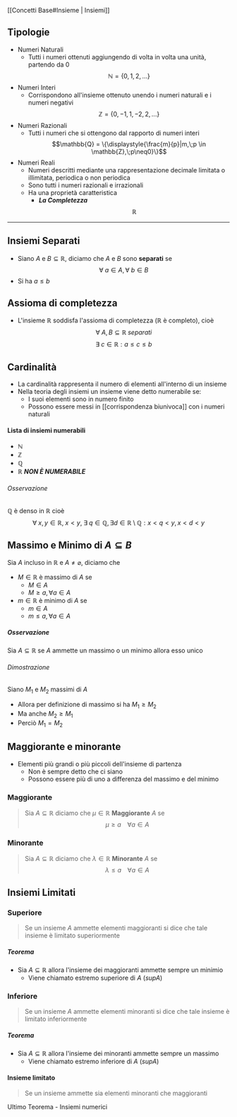 [[Concetti Base#Insieme | Insiemi]]

## Tipologie
- Numeri Naturali
	- Tutti i numeri ottenuti aggiungendo di volta in volta una unità, partendo da 0
$$\mathbb{N} = \{0,1,2,...\}$$
- Numeri Interi
	- Corrispondono all'insieme ottenuto unendo i numeri naturali e i numeri negativi
$$\mathbb{Z} = \{0,-1,1,-2,2,...\}$$
- Numeri Razionali
	- Tutti i numeri che si ottengono dal rapporto di numeri interi
$$\mathbb{Q} = \{\displaystyle{\frac{m}{p}|m,\;p \in \mathbb{Z},\;p\neq0}\}$$
- Numeri Reali
	- Numeri descritti mediante una rappresentazione decimale limitata o illimitata, periodica o non periodica
	- Sono tutti i numeri razionali e irrazionali
	- Ha una proprietà caratteristica
		- ***La Completezza***
$$\mathbb{R}$$
 ---
## Insiemi Separati
- Siano $A$ e $B \subseteq \mathbb{R}$, diciamo che $A$ e $B$ sono **separati** se
$$\forall \;a \in A, \forall \;b \in B$$
- Si ha $a \leq b$
## Assioma di completezza
- L'insieme $\mathbb{R}$ soddisfa l'assioma  di completezza ($\mathbb{R}$ è completo), cioè
$$\forall \; A,B \subseteq \mathbb{R} \; separati$$
$$\exists \;c \in \mathbb{R}: a\leq c \leq b$$
## Cardinalità
- La cardinalità rappresenta il numero di elementi all'interno di un insieme
- Nella teoria degli insiemi un insieme viene detto numerabile se:
	- I suoi elementi sono in numero finito
	- Possono essere messi in [[corrispondenza biunivoca]] con i numeri naturali
#### Lista di insiemi numerabili
- $\mathbb{N}$
- $\mathbb{Z}$
- $\mathbb{Q}$
- $\mathbb{R}$ ***NON È NUMERABILE***
###### Osservazione
$\mathbb{Q}$ è denso in $\mathbb{R}$ cioè
$$\forall \; x,y \in \mathbb{R},\;x<y,\; \exists \;q \in \mathbb{Q}, \exists d \in \mathbb{R}\setminus\mathbb{Q}:x<q<y, x<d<y $$

## Massimo e Minimo di $A \subseteq B$
Sia $A$ incluso in $\mathbb{R}$ e $A \neq \varnothing$, diciamo che
- $M \in \mathbb{R}$ è massimo di $A$ se
	- $M \in A$
	- $M \geq a, \forall a \in A$
- $m \in \mathbb{R}$ è minimo di $A$ se
	- $m \in A$
	- $m \leq a, \forall a \in A$
##### Osservazione
Sia $A \subseteq \mathbb{R}$ se $A$ ammette un massimo o un minimo allora esso  unico
###### Dimostrazione
Siano $M_1$ e $M_2$ massimi di $A$
- Allora per definizione di massimo si ha $M_1\geq M_2$
- Ma anche $M_2\geq M_1$ 
- Perciò $M_1=M_2$
## Maggiorante e minorante
- Elementi più grandi o più piccoli dell'insieme di partenza
	- Non è sempre detto che ci siano
	- Possono essere più di uno a differenza del massimo e del minimo
### Maggiorante
> Sia $A\subseteq \mathbb{R}$ diciamo che $\mu \in \mathbb{R}$  **Maggiorante** $A$ se
> $$\mu \geq a\;\;\;\; \forall a\in A$$
### Minorante
> Sia $A\subseteq \mathbb{R}$ diciamo che $\lambda \in \mathbb{R}$  **Minorante** $A$ se
> $$\lambda \leq a\;\;\;\; \forall a\in A$$
## Insiemi Limitati
### Superiore
>Se un insieme $A$ ammette elementi maggioranti si dice che tale insieme è limitato superiormente
##### Teorema
- Sia $A \subseteq \mathbb{R}$ allora l'insieme dei maggioranti ammette sempre un minimio
	- Viene chiamato estremo superiore di $A$ ($supA$)

### Inferiore
>Se un insieme $A$ ammette elementi minoranti si dice che tale insieme è limitato inferiormente
##### Teorema
- Sia $A \subseteq \mathbb{R}$ allora l'insieme dei minoranti ammette sempre un massimo
	- Viene chiamato estremo inferiore di $A$ ($supA$)

#### Insieme limitato
> Se un insieme ammette sia elementi minoranti che maggioranti



Ultimo Teorema - Insiemi numerici
